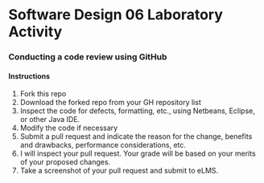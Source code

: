 # Software Design 06 Laboratory Activity
### Conducting a code review using GitHub


#### Instructions
1. Fork this repo
2. Download the forked repo from your GH repository list
3. Inspect the code for defects, formatting, etc., using Netbeans, Eclipse, or other Java IDE.
4. Modify the code if necessary
5. Submit a pull request and indicate the reason for the change, benefits and drawbacks, performance considerations, etc.
6. I will inspect your pull request. Your grade will be based on your merits of your proposed changes.
7. Take a screenshot of your pull request and submit to eLMS.
